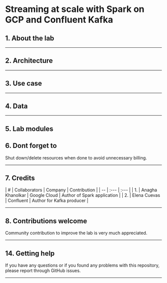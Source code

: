 # Streaming at scale with Spark on GCP and Confluent Kafka

## 1. About the lab

<hr>

## 2. Architecture

<hr>

## 3. Use case

<hr>

## 4. Data


<hr>

## 5. Lab modules


## 6. Dont forget to 
Shut down/delete resources when done to avoid unnecessary billing.

<hr>

## 7. Credits
| # | Collaborators | Company  | Contribution  | 
| -- | :--- | :--- |
| 1. | Anagha Khanolkar | Google Cloud | Author of Spark application |
| 2. | Elena Cuevas | Confluent  | Author for Kafka producer |

<hr>

## 8. Contributions welcome
Community contribution to improve the lab is very much appreciated. <br>

<hr>

## 14. Getting help
If you have any questions or if you found any problems with this repository, please report through GitHub issues.

<hr>

